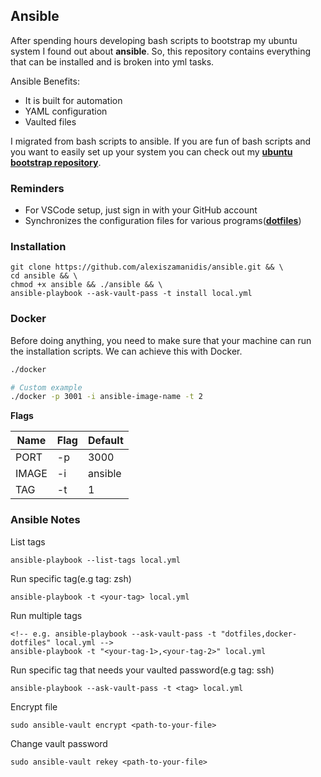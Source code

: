 ## Ansible

After spending hours developing bash scripts to bootstrap my ubuntu system I found out about **ansible**.
So, this repository contains everything that can be installed and is broken into yml tasks.

Ansible Benefits:

-   It is built for automation
-   YAML configuration
-   Vaulted files

I migrated from bash scripts to ansible. If you are fun of bash scripts and you want to easily set up your system you can check out my [**ubuntu bootstrap repository**](https://github.com/alexiszamanidis/.ubuntu_bootstrap).

### Reminders

-   For VSCode setup, just sign in with your GitHub account
-   Synchronizes the configuration files for various programs([**dotfiles**](https://github.com/alexiszamanidis/dotfiles))

### Installation

```
git clone https://github.com/alexiszamanidis/ansible.git && \
cd ansible && \
chmod +x ansible && ./ansible && \
ansible-playbook --ask-vault-pass -t install local.yml
```

### Docker

Before doing anything, you need to make sure that your machine can run the installation scripts. We can achieve this with Docker.

```bash
./docker

# Custom example
./docker -p 3001 -i ansible-image-name -t 2
```

**Flags**

| Name  | Flag | Default |
| ----- | ---- | ------- |
| PORT  | \-p  | 3000    |
| IMAGE | \-i  | ansible |
| TAG   | \-t  | 1       |

### Ansible Notes

List tags

```
ansible-playbook --list-tags local.yml
```

Run specific tag(e.g tag: zsh)

```
ansible-playbook -t <your-tag> local.yml
```

Run multiple tags

```
<!-- e.g. ansible-playbook --ask-vault-pass -t "dotfiles,docker-dotfiles" local.yml -->
ansible-playbook -t "<your-tag-1>,<your-tag-2>" local.yml
```

Run specific tag that needs your vaulted password(e.g tag: ssh)

```
ansible-playbook --ask-vault-pass -t <tag> local.yml
```

Encrypt file

```
sudo ansible-vault encrypt <path-to-your-file>
```

Change vault password

```
sudo ansible-vault rekey <path-to-your-file>
```
